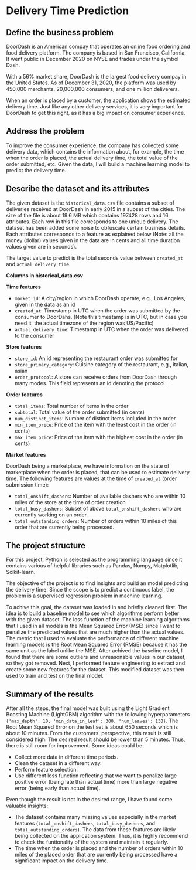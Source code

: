 # Delivery Time Prediction

## Define the business problem

DoorDash is an American compay that operates an online food ordering and food delivery platform. The company is based in San Francisco, California. It went public in December 2020 on NYSE and trades under the symbol Dash.

With a 56% market share, DoorDash is the largest food delivery compay in the United States. As of December 31, 2020, the platform was used by 450,000 merchants, 20,000,000 consumers, and one million deliverers. 

When an order is placed by a customer, the application shows the estimated delivery time. Just like any other delivery services, it is very important for DoorDash to get this right, as it has a big impact on consumer experience. 

## Address the problem

To improve the consumer experience, the company has collected some delivery data, which contains the information about, for example, the time when the order is placed, the actual delivery time, the total value of the order submitted, etc. Given the data, I will build a machine learning model to predict the delivery time. 

## Describe the dataset and its attributes

The given dataset is the `historical_data.csv` file contains a subset of deliveries received at DoorDash in early 2015 in a subset of the cities. The size of the file is about 19.6 MB which contains 197428 rows and 16 attributes. Each row in this file corresponds to one unique delivery. The dataset has been added some noise to obfuscate certain business details. Each attributes corresponds to a feature as explained below (Note: all the money (dollar) values given in the data are in cents and all time duration values given are in seconds).

The target value to predict is the total seconds value between `created_at` and `actual_delivery_time`.

**Columns in historical_data.csv**

**Time features**

* `market_id`: A city/region in which DoorDash operate, e.g., Los Angeles, given in the data as an id
* `created_at`: Timestamp in UTC when the order was submitted by the consumer to DoorDahs. (Note this timestamp is in UTC, but in case you need it, the actual timezone of the region was US/Pacific)
* `actual_delivery_time`: Timestamp in UTC when the order was delivered to the consumer

**Store features**

* `store_id`: An id representing the restaurant order was submitted for
* `store_primary_category`: Cuisine category of the restaurant, e.g., italian, asian
* `order_protocol`: A store can receive orders from DoorDash through many modes. This field represents an id denoting the protocol

**Order features**

* `total_items`: Total number of items in the order
* `subtotal`: Total value of the order submitted (in cents)
* `num_distinct_items`: Number of distinct items included in the order
* `min_item_price`: Price of the item with the least cost in the order (in cents)
* `max_item_price`: Price of the item with the highest cost in the order (in cents)

**Market features**

DoorDash being a marketplace, we have information on the state of marketplace when the order is placed, that can be used to estimate delivery time. The following features are values at the time of `created_at` (order submission time):

* `total_onshift_dashers`: Number of available dashers who are within 10 miles of the store at the time of order creation
* `total_busy_dashers`: Subset of above `total_onshift_dashers` who are currently working on an order
* `total_outstanding_orders`: Number of orders within 10 miles of this order that are currently being processed.

## The project structure

For this project, Python is selected as the programming language since it contains various of helpful libraries such as Pandas, Numpy, Matplotlib, Scikit-learn.

The objective of the project is to find insights and build an model predicting the delivery time. Since the scope is to predict a continuous label, the problem is a supervised regression problem in machine learning.

To achive this goal, the dataset was loaded in and briefly cleaned first. The idea is to build a baseline model to see which algorithms perform better with the given dataset. The loss function of the machine learning algorithms that I used in all models is the Mean Squared Error (MSE) since I want to penalize the predicted values that are much higher than the actual values. The metric that I used to evaluate the performance of different machine learning models is the Root Mean Squared Error (RMSE) because it has the same unit as the label unlike the MSE.
After achived the baseline model, I found that there are some outliers and unreasonable values in our dataset, so they got removed. Next, I performed feature engineering to extract and create some new features for the dataset. This modified dataset was then used to train and test on the final model.

## Summary of the results

After all the steps, the final model was built using the Light Gradient Boosting Machine (LightGBM) algorithm with the following hyperparameters `{'max_depth': 10, 'min_data_in_leaf': 300, 'num_leaves': 130}`. The Root Mean Squared Error on the test set is about 650 seconds which is about 10 minutes. From the customers' perspective, this result is still considered high. The desired result should be lower than 5 minutes. Thus, there is still room for improvement. Some ideas could be:

* Collect more data in different time periods.
* Clean the dataset in a different way.
* Perform feature selection.
* Use different loss function reflecting that we want to penalize large positive error (being late than actual time) more than large negative error (being early than actual time).

Even though the result is not in the desired range, I have found some valuable insights:

* The dataset contains many missing values especially in the market features (`total_onshift_dashers`, `total_busy_dashers`, and `total_outstanding_orders`). The data from these features are likely being collected on the application system. Thus, it is highly recommend to check the funtionality of the system and maintain it regularly.
* The time when the order is placed and the number of orders within 10 miles of the placed order that are currently being processed have a significant impact on the delivery time.

